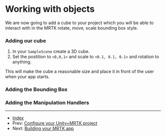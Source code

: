 # Working with objects

We are now going to add a cube to your project
which you will be able to interact with in the
MRTK rotate, move, scale bounding box style.

### Adding our cube

1. In your `SampleScene` create a 3D cube.
2. Set the postition to `<0,0,1>` and scale to `<0.1, 0.1, 0.1>` and rotation to anything.

This will make the cube a reasonable size and
place it in front of the user when your app starts.

### Adding the Bounding Box


### Adding the Manipulation Handlers



---

- [Index](./readme.md)
- Prev: [Configure your Unity+MRTK project](./configure.md)
- Next: [Building your MRTK app](./build.md)
